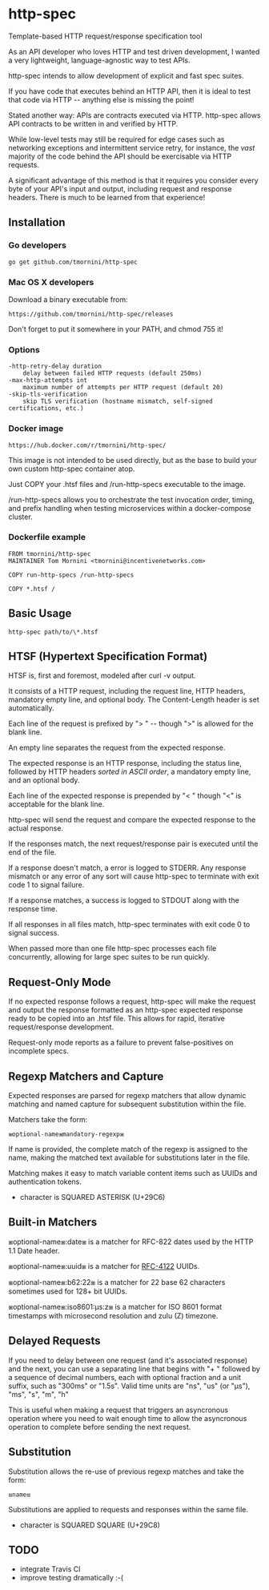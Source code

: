 # http-spec
Template-based HTTP request/response specification tool

As an API developer who loves HTTP and test driven development, I wanted a very lightweight, language-agnostic way to test APIs.

http-spec intends to allow development of explicit and fast spec suites.

If you have code that executes behind an HTTP API, then it is ideal to test
that code via HTTP -- anything else is missing the point!

Stated another way: APIs are contracts executed via HTTP. http-spec allows
API contracts to be written in and verified by HTTP.

While low-level tests may still be required for edge cases such as networking
exceptions and intermittent service retry, for instance, the *vast* majority
of the code behind the API should be exercisable via HTTP requests.

A significant advantage of this method is that it requires you consider every
byte of your API's input and output, including request and response headers.
There is much to be learned from that experience!

## Installation

### Go developers

    go get github.com/tmornini/http-spec

### Mac OS X developers

Download a binary executable from:

    https://github.com/tmornini/http-spec/releases

Don't forget to put it somewhere in your PATH, and chmod 755 it!

### Options

```
-http-retry-delay duration
    delay between failed HTTP requests (default 250ms)
-max-http-attempts int
    maximum number of attempts per HTTP request (default 20)
-skip-tls-verification
    skip TLS verification (hostname mismatch, self-signed certifications, etc.)
```

### Docker image

    https://hub.docker.com/r/tmornini/http-spec/

This image is not intended to be used directly, but as the base to build your
own custom http-spec container atop.

Just COPY your .htsf files and /run-http-specs executable to the image.

/run-http-specs allows you to orchestrate the test invocation order, timing,
and prefix handling when testing microservices within a docker-compose cluster.

### Dockerfile example

```
FROM tmornini/http-spec
MAINTAINER Tom Mornini <tmornini@incentivenetworks.com>

COPY run-http-specs /run-http-specs

COPY *.htsf /
```

## Basic Usage

    http-spec path/to/\*.htsf

## HTSF (Hypertext Specification Format)

HTSF is, first and foremost, modeled after curl -v output.

It consists of a HTTP request, including the request line, HTTP headers, mandatory empty line, and optional body. The Content-Length header is set
automatically.

Each line of the request is prefixed by "> " -- though ">" is allowed for the
blank line.

An empty line separates the request from the expected response.

The expected response is an HTTP response, including the status line,
followed by HTTP headers *sorted in ASCII order*, a mandatory empty line, and
an optional body.

Each line of the expected response is prepended by "< " though "<" is acceptable
for the blank line.

http-spec will send the request and compare the expected response to the actual
response.

If the responses match, the next request/response pair is executed until the
end of the file.

If a response doesn't match, a error is logged to STDERR. Any response mismatch
or any error of any sort will cause http-spec to terminate with exit code 1 to
signal failure.

If a response matches, a success is logged to STDOUT along with the response
time.

If all responses in all files match, http-spec terminates with exit code 0
to signal success.

When passed more than one file http-spec processes each file concurrently,
allowing for large spec suites to be run quickly.

## Request-Only Mode

If no expected response follows a request, http-spec will make the request and
output the response formatted as an http-spec expected response ready to be
copied into an .htsf file. This allows for rapid, iterative request/response
development.

Request-only mode reports as a failure to prevent false-positives on incomplete
specs.

## Regexp Matchers and Capture

Expected responses are parsed for regexp matchers that allow dynamic matching
and named capture for subsequent substitution within the file.

Matchers take the form:

    ⧆optional-name⧆mandatory-regexp⧆

If name is provided, the complete match of the regexp is assigned to the name,
making the matched text available for substitutions later in the file.

Matching makes it easy to match variable content items such as UUIDs and
authentication tokens.

* character is SQUARED ASTERISK (U+29C6)

## Built-in Matchers

⧆optional-name⧆:date⧆ is a matcher for RFC-822 dates used by the HTTP 1.1 Date
header.

⧆optional-name⧆:uuid⧆ is a matcher for [RFC-4122](https://tools.ietf.org/html/rfc4122) UUIDs.

⧆optional-name⧆:b62:22⧆ is a matcher for 22 base 62 characters sometimes used
for 128+ bit UUIDs.

⧆optional-name⧆:iso8601:µs:z⧆ is a matcher for ISO 8601 format timestamps
with microsecond resolution and zulu (Z) timezone.

## Delayed Requests

If you need to delay between one request (and it's associated response) and the next,
you can use a separating line that begins with "+ " followed by a sequence of decimal
numbers, each with optional fraction and a unit suffix, such as "300ms" or "1.5s".
Valid time units are "ns", "us" (or "µs"), "ms", "s", "m", "h"

This is useful when making a request that triggers an asyncronous operation where you need
to wait enough time to allow the asyncronous operation to complete before sending the next
request.

## Substitution

Substitution allows the re-use of previous regexp matches and take the form:

    ⧈name⧈

Substitutions are applied to requests and responses within the same file.

* character is SQUARED SQUARE (U+29C8)

## TODO

* integrate Travis CI
* improve testing dramatically :-(

